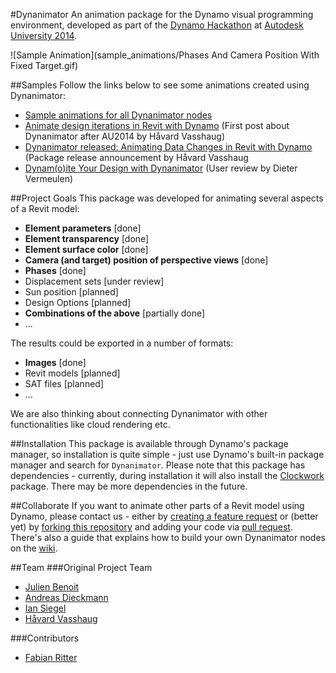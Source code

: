 #Dynanimator
An animation package for the Dynamo visual programming environment, developed as part of the [Dynamo Hackathon](https://www.hackerleague.org/hackathons/autodesk-university-2014-dynamo-hackathon) at [Autodesk University 2014](http://au.autodesk.com).

![Sample Animation](sample_animations/Phases And Camera Position With Fixed Target.gif)

##Samples
Follow the links below to see some animations created using Dynanimator:
- [Sample animations for all Dynanimator nodes](https://github.com/BadMonkeysInc/Dynanimator/wiki/Sample-Animations)
- [Animate design iterations in Revit with Dynamo](http://vasshaug.net/2014/12/18/animate-design-iterations-in-revit-with-dynamo/) (First post about Dynanimator after AU2014 by Håvard Vasshaug)
- [Dynanimator released: Animating Data Changes in Revit with Dynamo](http://vasshaug.net/2015/04/22/dynanimator-released-animating-data-changes-in-revit-with-dynamo/) (Package release announcement by Håvard Vasshaug
- [Dynam(o)ite Your Design with Dynanimator](https://revitbeyondbim.wordpress.com/2015/05/07/dynamoite-your-design-with-dynanimator/) (User review by Dieter Vermeulen)

##Project Goals
This package was developed for animating several aspects of a Revit model:
- **Element parameters** [done]
- **Element transparency** [done]
- **Element surface color** [done]
- **Camera (and target) position of perspective views** [done]
- **Phases** [done]
- Displacement sets [under review]
- Sun position [planned]
- Design Options [planned]
- **Combinations of the above** [partially done]
- ...

The results could be exported in a number of formats:
- **Images** [done]
- Revit models [planned]
- SAT files [planned]
- ...

We are also thinking about connecting Dynanimator with other functionalities like cloud rendering etc.
 
##Installation
This package is available through Dynamo's package manager, so installation is quite simple - just use Dynamo's built-in package manager and search for ```Dynanimator```.
Please note that this package has dependencies - currently, during installation it will also install the [Clockwork](https://github.com/CAAD-RWTH/ClockworkForDynamo) package. There may be more dependencies in the future.

##Collaborate
If you want to animate other parts of a Revit model using Dynamo, please contact us - either by [creating a feature request](https://github.com/BadMonkeysInc/Dynanimator/issues) or (better yet) by [forking this repository](https://help.github.com/articles/fork-a-repo/) and adding your code via [pull request](https://help.github.com/articles/using-pull-requests/). There's also a guide that explains how to build your own Dynanimator nodes on the [wiki](https://github.com/BadMonkeysInc/Dynanimator/wiki/How-To-Make-a-New-Dynanimator-Node).

##Team
###Original Project Team
- [Julien Benoit](https://github.com/jbenoit44)
- [Andreas Dieckmann](https://github.com/andydandy74)
- [Ian Siegel](https://github.com/IanSiegelKPF)
- [Håvard Vasshaug](https://github.com/vasshaug)

###Contributors
- [Fabian Ritter](https://github.com/redinkinc)
